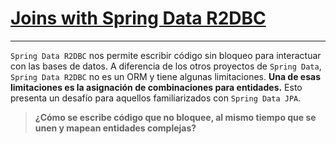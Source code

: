 # [Joins with Spring Data R2DBC](https://neilwhite.ca/joins-with-spring-data-r2dbc/)

---

`Spring Data R2DBC` nos permite escribir código sin bloqueo para interactuar con las bases de datos. A diferencia de los
otros proyectos de `Spring Data`, `Spring Data R2DBC` no es un ORM y tiene algunas limitaciones. **Una de esas
limitaciones es la asignación de combinaciones para entidades.** Esto presenta un desafío para aquellos familiarizados
con `Spring Data JPA`.

> **¿Cómo se escribe código que no bloquee, al mismo tiempo que se unen y mapean entidades complejas?**

